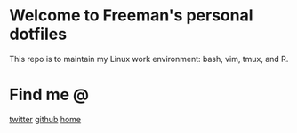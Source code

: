 
# Welcome to Freeman's personal dotfiles
This repo is to maintain my Linux work environment: bash, vim, tmux, and R.


# Find me @ 
[twitter](https://twitter.com/freestatman)
[github](https://github.com/freestatman)
[home](https://freestatman.github.io/)

